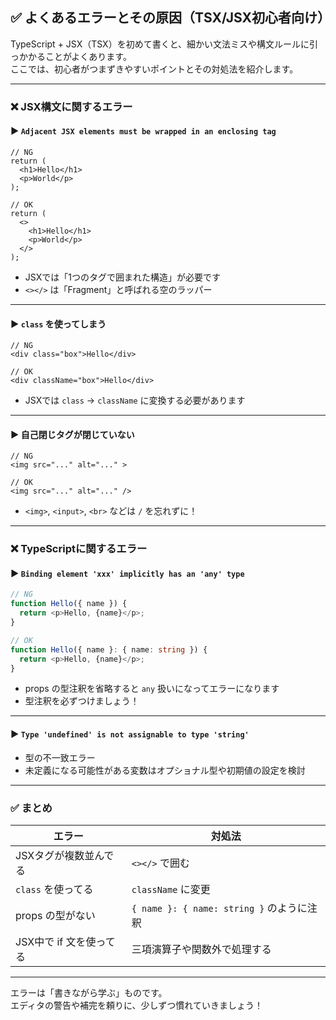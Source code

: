 ## ✅ よくあるエラーとその原因（TSX/JSX初心者向け）

TypeScript + JSX（TSX）を初めて書くと、細かい文法ミスや構文ルールに引っかかることがよくあります。  
ここでは、初心者がつまずきやすいポイントとその対処法を紹介します。

---

### ❌ JSX構文に関するエラー

#### ▶ `Adjacent JSX elements must be wrapped in an enclosing tag`

```tsx
// NG
return (
  <h1>Hello</h1>
  <p>World</p>
);

// OK
return (
  <>
    <h1>Hello</h1>
    <p>World</p>
  </>
);
```

- JSXでは「1つのタグで囲まれた構造」が必要です
- `<></>` は「Fragment」と呼ばれる空のラッパー

---

#### ▶ `class` を使ってしまう

```tsx
// NG
<div class="box">Hello</div>

// OK
<div className="box">Hello</div>
```

- JSXでは `class` → `className` に変換する必要があります

---

#### ▶ 自己閉じタグが閉じていない

```tsx
// NG
<img src="..." alt="..." >

// OK
<img src="..." alt="..." />
```

- `<img>`, `<input>`, `<br>` などは `/` を忘れずに！

---

### ❌ TypeScriptに関するエラー

#### ▶ `Binding element 'xxx' implicitly has an 'any' type`

```ts
// NG
function Hello({ name }) {
  return <p>Hello, {name}</p>;
}

// OK
function Hello({ name }: { name: string }) {
  return <p>Hello, {name}</p>;
}
```

- props の型注釈を省略すると `any` 扱いになってエラーになります
- 型注釈を必ずつけましょう！

---

#### ▶ `Type 'undefined' is not assignable to type 'string'`

- 型の不一致エラー
- 未定義になる可能性がある変数はオプショナル型や初期値の設定を検討

---

### ✅ まとめ

| エラー | 対処法 |
|--------|--------|
| JSXタグが複数並んでる | `<></>` で囲む |
| `class` を使ってる | `className` に変更 |
| props の型がない | `{ name }: { name: string }` のように注釈 |
| JSX中で if 文を使ってる | 三項演算子や関数外で処理する |

---

エラーは「書きながら学ぶ」ものです。  
エディタの警告や補完を頼りに、少しずつ慣れていきましょう！